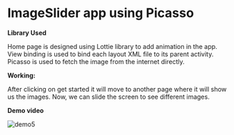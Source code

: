 # ImageSlider app using Picasso 

**Library Used**

Home page is designed using Lottie library to add animation in the app.   
View binding is used to bind each layout XML file to its parent activity.   
Picasso is used to fetch the image from the internet directly.

**Working:**

After clicking on get started it will move to another page where it will show us the images. Now, we can slide the screen to see different images.

**Demo video**

 ![demo5](https://user-images.githubusercontent.com/77639268/120113355-bcff4300-c197-11eb-8376-1a3d99f5b3a3.gif)





